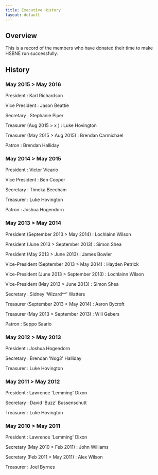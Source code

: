 ```yaml
---
title: Executive History
layout: default
---
```


## Overview

This is a record of the members who have donated their time to make HSBNE run successfully.

## History

### May 2015 > May 2016

President
: Karl Richardson

Vice President
: Jason Beattie

Secretary
: Stephanie Piper

Treasurer (Aug 2015 > x )
: Luke Hovington

Treasurer (May 2015 > Aug 2015)
: Brendan Carmichael

Patron
: Brendan Halliday

### May 2014 > May 2015

President
: Victor Vicario

Vice President
: Ben Cooper

Secretary
: Timeka Beecham

Treasurer
: Luke Hovington

Patron
: Joshua Hogendorn

### May 2013 > May 2014

President (September 2013 > May 2014)
: Lochlainn Wilson

President (June 2013 > September 2013)
: Simon Shea

President (May 2013 > June 2013)
: James Bowler

Vice-President (September 2013 > May 2014)
: Hayden Petrick

Vice-President (June 2013 > September 2013)
: Lochlainn Wilson

Vice-President (May 2013 > June 2013)
: Simon Shea

Secretary
: Sidney 'Wizard^^' Watters

Treasurer (September 2013 > May 2014)
: Aaron Bycroft

Treasurer (May 2013 > September 2013) 
: Will Gebers

Patron
: Seppo Saario

### May 2012 > May 2013

President
: Joshua Hogendorn

Secretary
: Brendan 'Nog3' Halliday

Treasurer
: Luke Hovington

### May 2011 > May 2012

President
: Lawrence 'Lemming' Dixon

Secretary
: David 'Buzz' Bussenschutt

Treasurer
: Luke Hovington

### May 2010 > May 2011

President
: Lawrence 'Lemming' Dixon

Secretary (May 2010 > Feb 2011)
: John Williams

Secretary (Feb 2011 > May 2011)
: Alex Wilson

Treasurer
: Joel Byrnes
